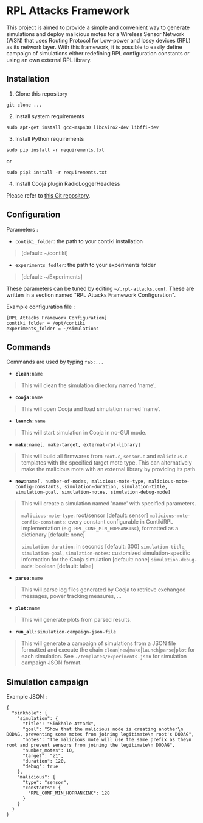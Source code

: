 RPL Attacks Framework
=====================

This project is aimed to provide a simple and convenient way to generate simulations and deploy malicious motes for a Wireless Sensor Network (WSN) that uses Routing Protocol for Low-power and lossy devices (RPL) as its network layer. With this framework, it is possible to easily define campaign of simulations either redefining RPL configuration constants or using an own external RPL library.


Installation
------------

1. Clone this repository

 ```
 git clone ...
 ```

2. Install system requirements

 ```
 sudo apt-get install gcc-msp430 libcairo2-dev libffi-dev
 ```

3. Install Python requirements

 ```
 sudo pip install -r requirements.txt
 ```

 or

 ```
 sudo pip3 install -r requirements.txt
 ```

4. Install Cooja plugin RadioLoggerHeadless

 Please refer to [this Git repository](https://github.com/cetic/cooja-radiologger-headless).


Configuration
-------------

Parameters :

- `contiki_folder`: the path to your contiki installation

>  [default: ~/contiki]

- `experiments_fodler`: the path to your experiments folder

>  [default: ~/Experiments]

These parameters can be tuned by editing ``~/.rpl-attacks.conf``. These are written in a section named "RPL Attacks Framework Configuration".

Example configuration file :

```
[RPL Attacks Framework Configuration]
contiki_folder = /opt/contiki
experiments_folder = ~/simulations
```


Commands
--------

Commands are used by typing ``fab:...``

- **`clean`**`:name`

> This will clean the simulation directory named 'name'.

- **`cooja`**`:name`

> This will open Cooja and load simulation named 'name'.

- **`launch`**`:name`

> This will start simulation in Cooja in no-GUI mode.

- **`make`**`:name[, make-target, external-rpl-library]`

> This will build all firmwares from ``root.c``, ``sensor.c`` and ``malicious.c`` templates with the specified target mote type. This can alternatively make the malicious mote with an external library by providing its path.

- **`new`**`:name[, number-of-nodes,
                      malicious-mote-type,
                      malicious-mote-config-constants,
                      simulation-duration,
                      simulation-title,
                      simulation-goal,
                      simulation-notes,
                      simulation-debug-mode]`

> This will create a simulation named 'name' with specified parameters.
> 
>  `malicious-mote-type`: root/sensor [default: sensor]
>  `malicious-mote-confic-constants`: every constant configurable in ContikiRPL implementation (e.g. `RPL_CONF_MIN_HOPRANKINC`), formatted as a dictionary [default: none]
> 
>  `simulation-duration`: in seconds [default: 300]
>  `simulation-title`, `simulation-goal`, `simulation-notes`: customized simulation-specific information for the Cooja simulation [default: none]
>  `simulation-debug-mode`: boolean [default: false]

- **`parse`**`:name`

> This will parse log files generated by Cooja to retrieve exchanged messages, power tracking measures, ...

- **`plot`**`:name`

> This will generate plots from parsed results.

- **`run_all`**`:simulation-campaign-json-file`

> This will generate a campaign of simulations from a JSON file formatted and execute the chain `clean`|`new`|`make`|`launch`|`parse`|`plot` for each simulation. See ``./templates/experiments.json`` for simulation campaign JSON format.


Simulation campaign
-------------------

Example JSON :

```
{
  "sinkhole": {
    "simulation": {
      "title": "Sinkhole Attack",
      "goal": "Show that the malicious node is creating another\n DODAG, preventing some motes from joining legitimate\n root's DODAG",
      "notes": "The malicious mote will use the same prefix as the\n root and prevent sensors from joining the legitimate\n DODAG",
      "number_motes": 10,
      "target": "z1",
      "duration": 120,
      "debug": true
    },
    "malicious": {
      "type": "sensor",
      "constants": {
        "RPL_CONF_MIN_HOPRANKINC": 128
      }
    }
  }
}
```

